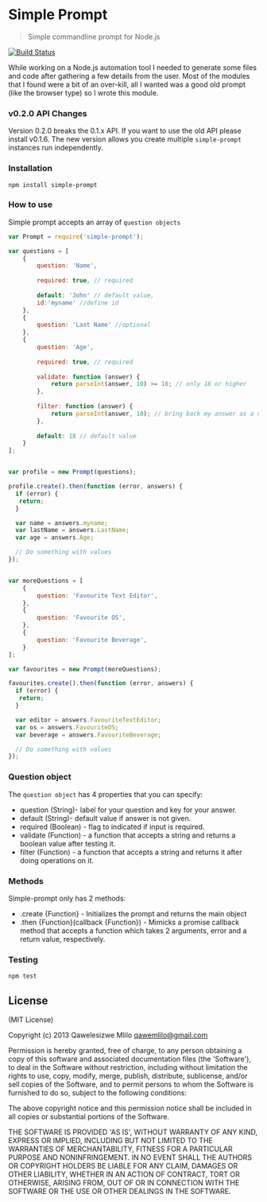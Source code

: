 # Simple Prompt
> Simple commandline prompt for Node.js

[![Build Status](https://travis-ci.org/qawemlilo/prompt.png)](https://travis-ci.org/qawemlilo/prompt)

While working on a Node.js automation tool I needed to generate some files and code after gathering a few details from the user. Most of the modules that I found were a bit of an over-kill, all I wanted was a good old prompt (like the browser type) so I wrote this module. 

### v0.2.0 API Changes
Version 0.2.0 breaks the 0.1.x API. If you want to use the old API please install v0.1.6.
The new version  allows you create multiple `simple-prompt` instances run independently.

### Installation

````
npm install simple-prompt 
````

### How to use

Simple prompt accepts an array of `question objects`

```javascript
var Prompt = require('simple-prompt');

var questions = [
    {
        question: 'Name',
        
        required: true, // required
        
        default: 'John' // default value,
        id:'myname' //define id
    },
    {
        question: 'Last Name' //optional
    },
    {
        question: 'Age',
        
        required: true, // required
        
        validate: function (answer) {
            return parseInt(answer, 10) >= 18; // only 18 or higher
        },
        
        filter: function (answer) {
            return parseInt(answer, 10); // bring back my answer as a number
        },
        
        default: 18 // default value
    }
];


var profile = new Prompt(questions);

profile.create().then(function (error, answers) {
  if (error) {
   return;
  }

  var name = answers.myname;
  var lastName = answers.LastName;
  var age = answers.Age;

  // Do something with values
});


var moreQuestions = [
    {
        question: 'Favourite Text Editor',
    },
    {
        question: 'Favourite OS',
    },
    {
        question: 'Favourite Beverage',
    }
];

var favourites = new Prompt(moreQuestions);

favourites.create().then(function (error, answers) {
  if (error) {
   return;
  }

  var editor = answers.FavouriteTextEditor;
  var os = answers.FavouriteOS;
  var beverage = answers.FavouriteBeverage;

  // Do something with values
});

````

### Question object
The `question object` has 4 properties that you can specify:

 - question (String)- label for your question and key for your answer.
 - default (String)- default value if answer is not given.
 - required (Boolean) - flag to indicated if input is required.
 - validate (Function) - a function that accepts a string and returns a boolean value after testing it.
 - filter (Function) - a function that accepts a string and returns it after doing operations on it.


### Methods
Simple-prompt only has 2 methods:

 - .create {Function} - Initializes the prompt and returns the main object
 - .then {Function}(callback {Function}) - Mimicks a promise callback method that accepts a function which takes 2 arguments, error and a return value, respectively.
 
### Testing
```
npm test
```



## License

(MIT License)

Copyright (c) 2013 Qawelesizwe Mlilo <qawemlilo@gmail.com>

Permission is hereby granted, free of charge, to any person obtaining a copy of this software and associated documentation files (the 'Software'), to deal in the Software without restriction, including without limitation the rights to use, copy, modify, merge, publish, distribute, sublicense, and/or sell copies of the Software, and to permit persons to whom the Software is furnished to do so, subject to the following conditions:

The above copyright notice and this permission notice shall be included in all copies or substantial portions of the Software.

THE SOFTWARE IS PROVIDED 'AS IS', WITHOUT WARRANTY OF ANY KIND, EXPRESS OR IMPLIED, INCLUDING BUT NOT LIMITED TO THE WARRANTIES OF MERCHANTABILITY, FITNESS FOR A PARTICULAR PURPOSE AND NONINFRINGEMENT. IN NO EVENT SHALL THE AUTHORS OR COPYRIGHT HOLDERS BE LIABLE FOR ANY CLAIM, DAMAGES OR OTHER LIABILITY, WHETHER IN AN ACTION OF CONTRACT, TORT OR OTHERWISE, ARISING FROM, OUT OF OR IN CONNECTION WITH THE SOFTWARE OR THE USE OR OTHER DEALINGS IN THE SOFTWARE.
